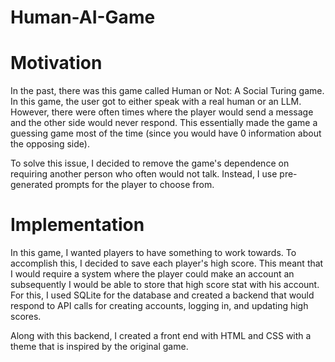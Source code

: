 # Human-AI-Game
# Motivation
In the past, there was this game called Human or Not: A Social Turing game. In this game, the user got to either speak with a real human or an LLM. However, there were often times where the player would send a message and the other side would never respond. This essentially made the game a guessing game most of the time (since you would have 0 information about the opposing side).

To solve this issue, I decided to remove the game's dependence on requiring another person who often would not talk. Instead, I use pre-generated prompts for the player to choose from. 
# Implementation
In this game, I wanted players to have something to work towards. To accomplish this, I decided to save each player's high score. This meant that I would require a system where the player could make an account an subsequently I would be able to store that high score stat with his account. For this, I used SQLite for the database and created a backend that would respond to API calls for creating accounts, logging in, and updating high scores. 

Along with this backend, I created a front end with HTML and CSS with a theme that is inspired by the original game. 
